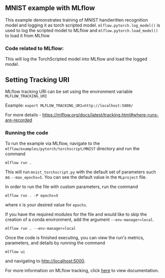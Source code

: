 ## MNIST example with MLflow

This example demonstrates training of MNIST handwritten recognition model and logging it as torch scripted model.
`mlflow.pytorch.log_model()` is used to log the scripted model to MLflow and `mlflow.pytorch.load_model()` to load it from MLflow

### Code related to MLflow:

This will log the TorchScripted model into MLflow and load the logged model.

## Setting Tracking URI

MLflow tracking URI can be set using the environment variable `MLFLOW_TRACKING_URI`

Example: `export MLFLOW_TRACKING_URI=http://localhost:5000/`

For more details - https://mlflow.org/docs/latest/tracking.html#where-runs-are-recorded

### Running the code

To run the example via MLflow, navigate to the `mlflow/examples/pytorch/torchscript/MNIST` directory and run the command

```
mlflow run .
```

This will run `mnist_torchscript.py` with the default set of parameters such as `--max_epochs=5`. You can see the default value in the `MLproject` file.

In order to run the file with custom parameters, run the command

```
mlflow run . -P epochs=X
```

where `X` is your desired value for `epochs`.

If you have the required modules for the file and would like to skip the creation of a conda environment, add the argument `--env-manager=local`.

```
mlflow run . --env-manager=local
```

Once the code is finished executing, you can view the run's metrics, parameters, and details by running the command

```
mlflow ui
```

and navigating to [http://localhost:5000](http://localhost:5000).

For more information on MLflow tracking, click [here](https://www.mlflow.org/docs/latest/tracking.html#mlflow-tracking) to view documentation.
